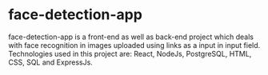 # face-detection-app
face-detection-app is a front-end as well as back-end project which deals with face recognition in images uploaded using links as a input in input field. Technologies used in this project are: React, NodeJs, PostgreSQL, HTML, CSS, SQL and ExpressJs. 
